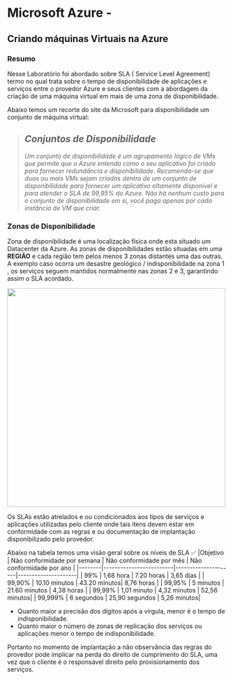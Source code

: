 # Microsoft Azure - 
##   Criando máquinas Virtuais na Azure

### Resumo
Nesse Laboratório foi abordado sobre SLA ( Service Level Agreement) termo no qual trata sobre o tempo de disponibilidade de aplicações e serviços entre o provedor Azure e seus clientes com a abordagem da criação de uma máquina virtual em mais de uma zona de disponibilidade.

Abaixo temos um recorte do site da Microsoft para disponibilidade um conjunto de máquina virtual:
> ## *Conjuntos de Disponibilidade*
> *Um  conjunto de disponibilidade  é um agrupamento lógico de VMs que permite que o Azure entenda como o seu aplicativo foi criado para fornecer redundância e disponibilidade. Recomenda-se que duas ou mais VMs sejam criadas dentro de um conjunto de disponibilidade para fornecer um aplicativo altamente disponível e para atender o  SLA de 99,95% do Azure. Não há nenhum custo para o conjunto de disponibilidade em si, você paga apenas por cada instância de VM que criar.*

### **Zonas de Disponibilidade**
Zona de disponibilidade é uma localização física onde esta situado um Datacenter da Azure.
As zonas de disponibilidades estão situadas em uma **REGIÃO** e cada região tem pelos menos 3 zonas distantes uma das outras. A exemplo caso ocorra um desastre geológico / indisponibilidade na zona 1 , os serviços seguem mantidos normalmente nas zonas 2 e 3, garantindo assim o SLA acordado.

<img src="https://learn.microsoft.com/pt-br/azure/reliability/media/cross-region-replication.png" width="500px">

Os SLAs estão atrelados e ou condicionados aos tipos de serviços e aplicações utilizadas pelo cliente onde tais itens devem estar em conformidade com as regras e ou documentação de implantação disponibilizado pelo provedor.

Abaixo na tabela temos uma visão geral sobre os níveis de SLA :white_check_mark:
|Objetivo | Não conformidade por semana | Não conformidade por mês | Não conformidade por ano |
|--------|-------------------------|---------------------|---------------------|
|	99%		|	1,68 hora	|	7.20 horas		|	3,65 dias	|
|	99,90%	|	10.10 minutos	|	43.20 minutos|	8,76 horas	|	|	99,95%	|	5 minutos	|	21.60 minutos	|	4,38 horas	|
|	99,99%	|	1,01 minuto	|	4,32 minutos	|	52,56 minutos|
|	99,999%	|	6 segundos	|	25,90 segundos	|	5,26 minutos|

- Quanto maior a precisão dos dígitos após a vírgula, menor é o tempo de indisponibilidade.
- Quanto maior o número de zonas de replicação dos serviços ou aplicações menor o tempo de indisponibilidade.

Portanto no momento de implantação a não observância das regras do provedor pode implicar na perda do direito de cumprimento do SLA, uma vez que o cliente é o responsável direito pelo provisionamento dos serviços.
